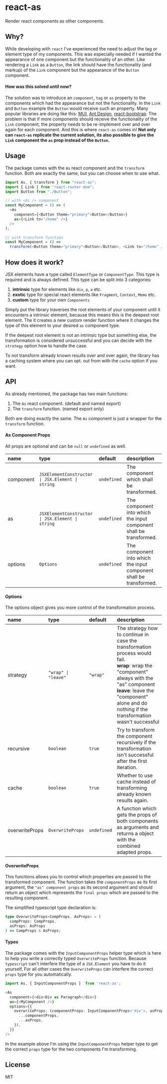 # react-as
Render react components as other components.

## Why?
While developing with `react` I've experienced the need to adjust the tag or element type of my components. This was especially needed if I wanted the appearance of one component but the functionality of an other. Like rendering a `Link` as a `Button`, the link should have the functionality (and markup) of the `Link` component but the appearance of the `Button` component.

#### How was this solved until now?

The solution was to introduce an `component`, `tag` or `as` property to the components which had the appearance but not the functionality. In the `Link` and `Button` example the `Button` would receive such an property. Many popular libraries are doing like this: [MUI](https://mui.com/api/button/#props), [Ant Design](https://ant.design/components/button/#API), [react-bootstrap](https://react-bootstrap.github.io/components/buttons/#button-props). The problem is that if more components should receive the functionality of the `Link` component, the property needs to be re-implement over and over again for each component. And this is where `react-as` comes in! **Not only can `react-as` replicate the current solution, its also possible to give the `Link` component the `as` prop instead of the `Button`.**

## Usage

The package comes with the `As` react component and the `transform` function. Both are exactly the same, but you can choose when to use what.

```js
import As, { transform } from "react-as";
import { Link } from "react-router-dom";
import Button from "./Button";

// with <As /> component
const MyComponent = () => (
  <As
    component={<Button theme="primary">Button</Button>}
    as={<Link to="/home" />}
  />
);

// with transform function
const MyComponent = () =>
  transform(<Button theme="primary">Button</Button>, <Link to="/home" />);
``` 

## How does it work?

JSX elements have a type called `ElementType` or `ComponentType`. This type is required and is always defined. This type can be split into 3 categories:
1. **intrinsic** type for elements like `div`, `p`, `a` etc.
2. **exotic** type for special react elements like `Fragment`, `Context`, `Memo` etc.
3. **custom** type for your own `Components`

Simply put the library traverses the root elements of your component until it encounters a intrinsic element, because this means this is the deepest root element. The it creates a new custom render function where it changes the type of this element to your desired `as` component type. 

If the deepest root element is not an intrinsic type but something else, the transformation is considered unsuccessful and you can decide with the `strategy` option how to handle the case. 

To not transform already known results over and over again, the library has a caching system where you can opt. out from with the `cache` option if you want.



## API

As already mentioned, the package has two main functions:
1. The `As` react component. (default and named export)
2. The `transform` function. (named export only)

Both are doing exactly the same. The `As` component is just a wrapper for the `transform` function.


#### As Component Props

All props are optional and can be `null` or `undefined` as well.

<table>
    <thead>
        <tr>
            <th align="left">name</th>
            <th align="left">type</th>
            <th align="left">default</th>
            <th align="left">description</th>
        </tr>
    </thead>
    <tr>
        <td>component</td>
        <td><code>JSXElementConstructor | JSX.Element | string</code></td>
        <td><code>undefined</code></td>
        <td>The component which shall be transformed.</td>
    </tr>
    <tr>
        <td>as</td>
        <td><code>JSXElementConstructor | JSX.Element | string</code></td>
        <td><code>undefined</code></td>
        <td>The component into which the input component shall be transformed.</td>
    </tr>
    <tr>
        <td>options</td>
        <td><code>Options</code></td>
        <td><code>undefined</code></td>
        <td>The component into which the input component shall be transformed.</td>
    </tr>
</table>

#### Options

The options object gives you more control of the transformation process.

<table>
    <thead>
        <tr>
            <th align="left">name</th>
            <th align="left">type</th>
            <th align="left">default</th>
            <th align="left">description</th>
        </tr>
    </thead>
    <tr>
        <td>strategy</td>
        <td><code>"wrap" | "leave"</code></td>
        <td><code>"wrap"</code></td>
        <td>The strategy how to continue in case the transformation process would fail. <br/> 
        <b>wrap</b>: wrap the "component" always with the "as" component <br/> 
        <b>leave</b>: leave the "component" alone and do nothing if the transformation wasn't successful
		</td>
    </tr>
    <tr>
        <td>recursive</td>
        <td><code>boolean</code></td>
        <td><code>true</code></td>
        <td>Try to transform the component recursively if the transformation isn't successful after the first iteration.</td>
    </tr>
    <tr>
        <td>cache</td>
        <td><code>boolean</code></td>
        <td><code>true</code></td>
        <td>Whether to use cache instead of transforming already known results again.</td>
    </tr>
    <tr>
        <td>overwriteProps</td>
        <td><code>OverwriteProps</code></td>
        <td><code>undefined</code></td>
        <td>A function which gets the props of both components as arguments and returns a object with the combined adapted props.</td>
    </tr>
</table>

#### OverwriteProps

This functions allows you to control which properties are passed to the transformed component.
The function takes the `componentProps` as its first argument, the `"as" component props` as its second argument and should return an object which represents the `final props` which are passed to the resulting component.

The simplified typescript type declaration is:

```ts
type OverwriteProps<CompProps, AsProps> = (
  compProps: CompProps,
  asProps: AsProps
) => CompProps & AsProps;
```

#### Types

The package comes with the `InputComponentProps` helper type which is here to help you write a correctly typed `OverwriteProps` function. Because `typescript` can't interfere the type of a `JSX.Element` you have to do it yourself, For all other cases the `OverwriteProps` can interfere the correct `props` type for you automatically.

```ts
import As, { InputComponentProps }  from 'react-as';

<As
  component={<div>Div as Paragraph</div>}
  as={<MyComponent />}
  options={{
    overwriteProps: (componentProps: InputComponentProps<'div'>, asProps: InputComponentProps<MyComponent>) => ({
      ...componentProps,
      ...asProps,
    }),
  }}
/>
```
In the example above I'm using the `InputComponentProps` helper type to get the correct `props` type for the two components I'm transforming.

## License

MIT 